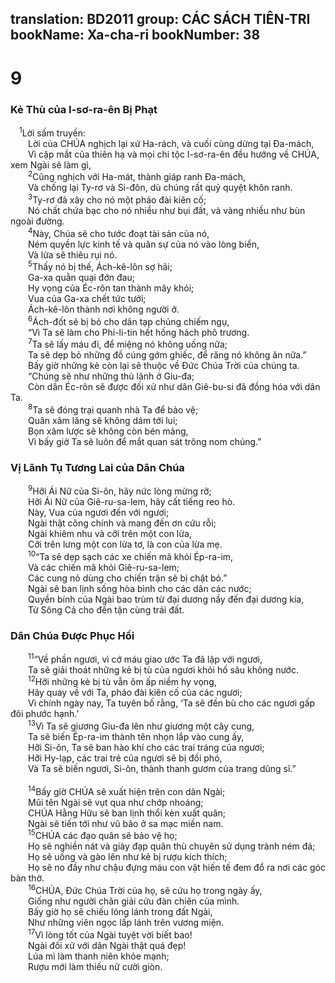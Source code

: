 translation: BD2011
group: CÁC SÁCH TIÊN-TRI
bookName: Xa-cha-ri 
bookNumber: 38
-------

<div class="title"><h1>9</h1><h3>Kẻ Thù của I-sơ-ra-ên Bị Phạt</h3></div>
<span class="verse xa_9_1"> <sup>1</sup>Lời sấm truyền: <br/>  Lời của CHÚA nghịch lại xứ Ha-rách, và cuối cùng dừng tại Ða-mách,<br/>  Vì cặp mắt của thiên hạ và mọi chi tộc I-sơ-ra-ên đều hướng về CHÚA, xem Ngài sẽ làm gì,<br/></span>
<span class="verse xa_9_2">  <sup>2</sup>Cũng nghịch với Ha-mát, thành giáp ranh Ða-mách,<br/>  Và chống lại Ty-rơ và Si-đôn, dù chúng rất quỷ quyệt khôn ranh.<br/></span>
<span class="verse xa_9_3">  <sup>3</sup>Ty-rơ đã xây cho nó một pháo đài kiên cố;<br/>  Nó chất chứa bạc cho nó nhiều như bụi đất, và vàng nhiều như bùn ngoài đường.<br/></span>
<span class="verse xa_9_4">  <sup>4</sup>Này, Chúa sẽ cho tước đoạt tài sản của nó,<br/>  Ném quyền lực kinh tế và quân sự của nó vào lòng biển,<br/>  Và lửa sẽ thiêu rụi nó.<br/></span>
<span class="verse xa_9_5">  <sup>5</sup>Thấy nó bị thế, Ách-kê-lôn sợ hãi;<br/>  Ga-xa quằn quại đớn đau;<br/>  Hy vọng của Éc-rôn tan thành mây khói;<br/>  Vua của Ga-xa chết tức tưởi;<br/>  Ách-kê-lôn thành nơi không người ở.<br/></span>
<span class="verse xa_9_6">  <sup>6</sup>Ách-đốt sẽ bị bỏ cho dân tạp chủng chiếm ngụ,<br/>  “Vì Ta sẽ làm cho Phi-li-tin hết hống hách phô trương.<br/></span>
<span class="verse xa_9_7">  <sup>7</sup>Ta sẽ lấy máu đi, để miệng nó không uống nữa;<br/>  Ta sẽ dẹp bỏ những đồ cúng gớm ghiếc, để răng nó không ăn nữa.”<br/>  Bấy giờ những kẻ còn lại sẽ thuộc về Ðức Chúa Trời của chúng ta.<br/>  “Chúng sẽ như những thủ lãnh ở Giu-đa;<br/>  Còn dân Éc-rôn sẽ được đối xử như dân Giê-bu-si đã đồng hóa với dân Ta.<br/></span>
<span class="verse xa_9_8">  <sup>8</sup>Ta sẽ đóng trại quanh nhà Ta để bảo vệ;<br/>  Quân xâm lăng sẽ không dám tới lui;<br/>  Bọn xâm lược sẽ không còn bén mảng,<br/>  Vì bấy giờ Ta sẽ luôn để mắt quan sát trông nom chúng.”<br/></span>
<div class="title"><h3>Vị Lãnh Tụ Tương Lai của Dân Chúa</h3></div>
<span class="verse xa_9_9">  <sup>9</sup>Hỡi Ái Nữ của Si-ôn, hãy nức lòng mừng rỡ;<br/>  Hỡi Ái Nữ của Giê-ru-sa-lem, hãy cất tiếng reo hò.<br/>  Này, Vua của ngươi đến với ngươi;<br/>  Ngài thật công chính và mang đến ơn cứu rỗi;<br/>  Ngài khiêm nhu và cỡi trên một con lừa,<br/>  Cỡi trên lưng một con lừa tơ, là con của lừa mẹ.<br/></span>
<span class="verse xa_9_10">  <sup>10</sup>“Ta sẽ dẹp sạch các xe chiến mã khỏi Ép-ra-im,<br/>  Và các chiến mã khỏi Giê-ru-sa-lem;<br/>  Các cung nỏ dùng cho chiến trận sẽ bị chặt bỏ.”<br/>  Ngài sẽ ban lịnh sống hòa bình cho các dân các nước;<br/>  Quyền bính của Ngài bao trùm từ đại dương nầy đến đại dương kia,<br/>  Từ Sông Cả cho đến tận cùng trái đất.<br/></span>
<div class="title"><h3>Dân Chúa Ðược Phục Hồi</h3></div>
<span class="verse xa_9_11">  <sup>11</sup>“Về phần ngươi, vì cớ máu giao ước Ta đã lập với ngươi,<br/>  Ta sẽ giải thoát những kẻ bị tù của ngươi khỏi hố sâu không nước.<br/></span>
<span class="verse xa_9_12">  <sup>12</sup>Hỡi những kẻ bị tù vẫn ôm ấp niềm hy vọng,<br/>  Hãy quay về với Ta, pháo đài kiên cố của các ngươi;<br/>  Vì chính ngày nay, Ta tuyên bố rằng, ‘Ta sẽ đền bù cho các ngươi gấp đôi phước hạnh.’<br/></span>
<span class="verse xa_9_13">  <sup>13</sup>Vì Ta sẽ giương Giu-đa lên như giương một cây cung,<br/>  Ta sẽ biến Ép-ra-im thành tên nhọn lắp vào cung ấy,<br/>  Hỡi Si-ôn, Ta sẽ ban hào khí cho các trai tráng của ngươi;<br/>  Hỡi Hy-lạp, các trai trẻ của ngươi sẽ bị đối phó,<br/>  Và Ta sẽ biến ngươi, Si-ôn, thành thanh gươm của trang dũng sĩ.”<br/><br/></span>
<span class="verse xa_9_14">  <sup>14</sup>Bấy giờ CHÚA sẽ xuất hiện trên con dân Ngài;<br/>  Mũi tên Ngài sẽ vụt qua như chớp nhoáng;<br/>  CHÚA Hằng Hữu sẽ ban lịnh thổi kèn xuất quân;<br/>  Ngài sẽ tiến tới như vũ bão ở sa mạc miền nam.<br/></span>
<span class="verse xa_9_15">  <sup>15</sup>CHÚA các đạo quân sẽ bảo vệ họ;<br/>  Họ sẽ nghiền nát và giày đạp quân thù chuyên sử dụng trành ném đá; <br/>  Họ sẽ uống và gào lên như kẻ bị rượu kích thích;<br/>  Họ sẽ no đầy như chậu đựng máu con vật hiến tế đem đổ ra nơi các góc bàn thờ.<br/></span>
<span class="verse xa_9_16">  <sup>16</sup>CHÚA, Ðức Chúa Trời của họ, sẽ cứu họ trong ngày ấy,<br/>  Giống như người chăn giải cứu đàn chiên của mình.<br/>  Bấy giờ họ sẽ chiếu lóng lánh trong đất Ngài,<br/>  Như những viên ngọc lấp lánh trên vương miện.<br/></span>
<span class="verse xa_9_17">  <sup>17</sup>Vì lòng tốt của Ngài tuyệt vời biết bao!<br/>  Ngài đối xử với dân Ngài thật quá đẹp!<br/>  Lúa mì làm thanh niên khỏe mạnh;<br/>  Rượu mới làm thiếu nữ cười giòn.<br/></span>
